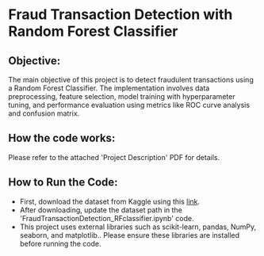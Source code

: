 # Fraud Transaction Detection with Random Forest Classifier 
## Objective:
The main objective of this project is to detect fraudulent transactions using a Random Forest Classifier. The implementation involves data preprocessing, feature selection, model training with hyperparameter tuning, and performance evaluation using metrics like ROC curve analysis and confusion matrix.

## How the code works:
Please refer to the attached 'Project Description' PDF for details.

## How to Run the Code:
- First, download the dataset from Kaggle using this [link](https://www.kaggle.com/datasets/mlg-ulb/creditcardfraud).
- After downloading, update the dataset path in the 'FraudTransactionDetection_RFclassifier.ipynb' code.
- This project uses external libraries such as scikit-learn, pandas, NumPy, seaborn, and matplotlib.. Please ensure these libraries are installed before running the code.

